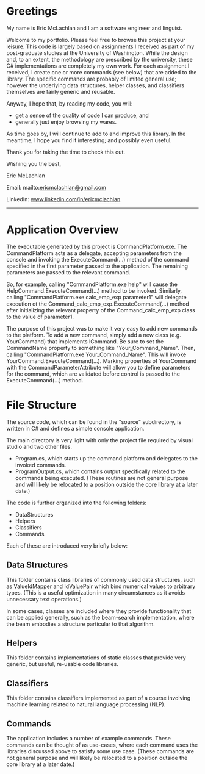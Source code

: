 # Greetings

My name is Eric McLachlan and I am a software engineer and linguist.

Welcome to my portfolio. Please feel free to browse this project at your leisure. This code is largely based on assignments I received as part of my post-graduate studies at the University of Washington. While the design and, to an extent, the methodology are prescribed by the university, these C# implementations are completely my own work. For each assignment I received, I create one or more commands (see below) that are added to the library. The specific commands are probably of limited general use; however the underlying data structures, helper classes, and classifiers themselves are fairly generic and reusable.

Anyway, I hope that, by reading my code, you will:
- get a sense of the quality of code I can produce, and
- generally just enjoy browsing my wares.

As time goes by, I will continue to add to and improve this library. In the meantime, I hope you find it interesting; and possibly even useful.

Thank you for taking the time to check this out.

Wishing you the best,

Eric McLachlan

Email: mailto:ericmclachlan@gmail.com

LinkedIn: www.linkedin.com/in/ericmclachlan

---

# Application Overview

The executable generated by this project is CommandPlatform.exe. The CommandPlatform acts as a delegate, accepting parameters from the console and invoking the ExecuteCommand(...) method of the command specified in the first parameter passed to the application. The remaining parameters are passed to the relevant command.

So, for example, calling "CommandPlatform.exe help" will cause the HelpCommand.ExecuteCommand(...) method to be invoked. Similarly, calling "CommandPlatform.exe calc_emp_exp parameter1" will delegate execution ot the Command_calc_emp_exp.ExecuteCommand(...) method after initializing the relevant property of the Command_calc_emp_exp class to the value of parameter1.

The purpose of this project was to make it very easy to add new commands to the platform. To add a new command, simply add a new class (e.g. YourCommand) that implements ICommand. Be sure to set the CommandName property to something like "Your_Command_Name". Then, calling "CommandPlatform.exe Your_Command_Name". This will invoke YourCommand.ExecuteCommand(...). Marking properties of YourCommand with the CommandParameterAttribute will allow you to define parameters for the command, which are validated before control is passed to the ExecuteCommand(...) method.


# File Structure

The source code, which can be found in the "source" subdirectory, is written in C# and defines a simple console application.

The main directory is very light with only the project file required by visual studio and two other files.
- Program.cs, which starts up the command platform and delegates to the invoked commands.
- ProgramOutput.cs, which contains output specifically related to the commands being executed. (These routines are not general purpose and will likely be relocated to a position outside the core library at a later date.)

The code is further organized into the following folders:
- DataStructures
- Helpers
- Classifiers
- Commands

Each of these are introduced very briefly below:

## Data Structures

This folder contains class libraries of commonly used data structures, such as ValueIdMapper and IdValuePair which bind numerical values to arbitrary types. (This is a useful optimization in many circumstances as it avoids unnecessary text operations.)

In some cases, classes are included where they provide functionality that can be applied generally, such as the beam-search implementation, where the beam embodies a structure particular to that algorithm.

## Helpers

This folder contains implementations of static classes that provide very generic, but useful, re-usable code libraries. 

## Classifiers

This folder contains classifiers implemented as part of a course involving machine learning related to natural language processing (NLP).

## Commands

The application includes a number of example commands. These commands can be thought of as use-cases, where each command uses the libraries discussed above to satisfy some use case. (These commands are not general purpose and will likely be relocated to a position outside the core library at a later date.)
